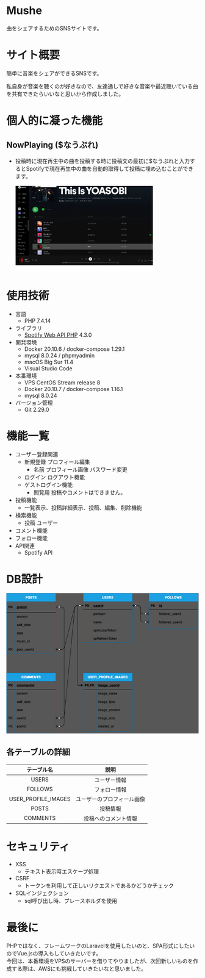 # Mushe
曲をシェアするためのSNSサイトです。
# サイト概要
簡単に音楽をシェアができるSNSです。

私自身が音楽を聴くのが好きなので、友達通しで好きな音楽や最近聴いている曲を共有できたらいいなと思いから作成しました。
# 個人的に凝った機能
## NowPlaying ($なうぷれ)
- 投稿時に現在再生中の曲を投稿する時に投稿文の最初に$なうぷれと入力するとSpotifyで現在再生中の曲を自動的取得して投稿に埋め込むことができます。<br>
![nowplaying](document/nowplaying.gif)
# 使用技術
- 言語
  - PHP 7.4.14
- ライブラリ
  - [Spotify Web API PHP](https://github.com/jwilsson/spotify-web-api-php) 4.3.0
- 開発環境
  - Docker 20.10.6 / docker-compose 1.29.1
  - mysql 8.0.24 / phpmyadmin
  - macOS Big Sur 11.4
  - Visual Studio Code
- 本番環境
  - VPS CentOS Stream release 8
  - Docker 20.10.7 / docker-compose 1.16.1
  - mysql 8.0.24
- バージョン管理
  - Git 2.29.0

# 機能一覧
- ユーザー登録関連
  - 新規登録 プロフィール編集
    - 名前 プロフィール画像 パスワード変更
  - ログイン ログアウト機能
  - ゲストログイン機能
    - 閲覧用 投稿やコメントはできません。
- 投稿機能
  - 一覧表示、投稿詳細表示、投稿、編集、削除機能
- 検索機能
  - 投稿 ユーザー
- コメント機能
- フォロー機能
- API関連
    - Spotify API
# DB設計
![ER図](document/er.png)
## 各テーブルの詳細
| テーブル名 | 説明 |
| :-: | :-: |
| USERS | ユーザー情報 |
| FOLLOWS | フォロー情報 |
| USER_PROFILE_IMAGES | ユーザーのプロフィール画像 |
| POSTS | 投稿情報 |
| COMMENTS | 投稿へのコメント情報 |
# セキュリティ
- XSS
  - テキスト表示時エスケープ処理
- CSRF
  - トークンを利用して正しいリクエストであるかどうかチェック
- SQLインジェクション
  - sql呼び出し時、プレースホルダを使用
# 最後に
PHPではなく、フレームワークのLaravelを使用したいのと、SPA形式にしたいのでVue.jsの導入もしていきたいです。<br>
今回は、本番環境をVPSのサーバーを借りてやりましたが、次回新しいものを作成する際は、AWSにも挑戦していきたいなと思いました。
